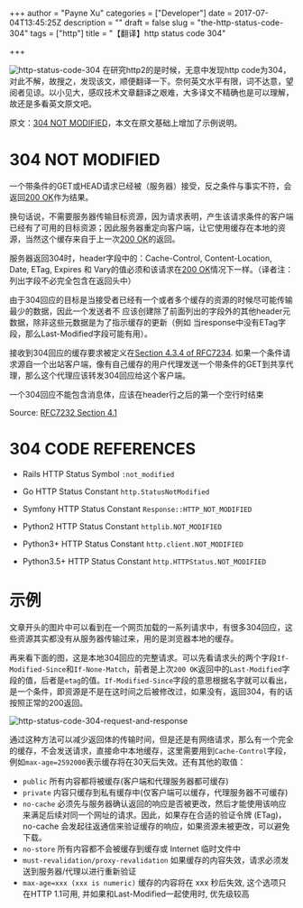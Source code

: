 +++
author = "Payne Xu"
categories = ["Developer"]
date = 2017-07-04T13:45:25Z
description = ""
draft = false
slug = "the-http-status-code-304"
tags = ["http"]
title = "【翻译】http status code 304"

+++




![http-status-code-304](https://fliaping-blog.oss-rg-china-mainland.aliyuncs.com/storage/blog/http-status-code-304.png)
在研究http2的是时候，无意中发现http code为304，对此不解，故搜之，发现该文，顺便翻译一下。奈何英文水平有限，词不达意，望阅者见谅。以小见大，感叹技术文章翻译之艰难，大多译文不精确也是可以理解，故还是多看英文原文吧。

原文：[304 NOT MODIFIED](https://httpstatuses.com/304)，本文在原文基础上增加了示例说明。


<!--more  -->

# 304 NOT MODIFIED
一个带条件的GET或HEAD请求已经被（服务器）接受，反之条件与事实不符，会返回[200 OK](https://httpstatuses.com/200)作为结果。

换句话说，不需要服务器传输目标资源，因为请求表明，产生该请求条件的客户端已经有了可用的目标资源；因此服务器重定向客户端，让它使用缓存在本地的资源，当然这个缓存来自于上一次[200 OK](https://httpstatuses.com/200)的返回。

服务器返回304时，header字段中的：Cache-Control, Content-Location, Date, ETag, Expires 和 Vary的值必须和该请求在[200 OK](https://httpstatuses.com/200)情况下一样。（译者注：列出字段不必完全包含在返回头中）

由于304回应的目标是当接受者已经有一个或者多个缓存的资源的时候尽可能传输最少的数据，因此一个发送者不
应该创建除了前面列出的字段外的其他header元数据，除非这些元数据是为了指示缓存的更新（例如 当response中没有ETag字段，那么Last-Modified字段可能有用）。

接收到304回应的缓存要求被定义在[Section 4.3.4 of RFC7234](http://tools.ietf.org/html/rfc7234#section-4.3.4). 如果一个条件请求源自一个出站客户端，像有自己缓存的用户代理发送一个带条件的GET到共享代理，那么这个代理应该转发304回应给这个客户端。

一个304回应不能包含消息体，应该在header行之后的第一个空行时结束


Source: [RFC7232 Section 4.1](http://tools.ietf.org/html/rfc7232#section-4.1)

# 304 CODE REFERENCES

* Rails HTTP Status Symbol `:not_modified`

* Go HTTP Status Constant `http.StatusNotModified`

* Symfony HTTP Status Constant `Response::HTTP_NOT_MODIFIED`

* Python2 HTTP Status Constant `httplib.NOT_MODIFIED`

* Python3+ HTTP Status Constant `http.client.NOT_MODIFIED`

* Python3.5+ HTTP Status Constant `http.HTTPStatus.NOT_MODIFIED`

# 示例
文章开头的图片中可以看到在一个网页加载的一系列请求中，有很多304回应，这些资源其实都没有从服务器传输过来，用的是浏览器本地的缓存。

再来看下面的图，这是本地304回应的完整请求。可以先看请求头的两个字段`If-Modified-Since`和`If-None-Match`，前者是上次`200 OK`返回中的`Last-Modified`字段的值，后者是`etag`的值。`If-Modified-Since`字段的意思根据名字就可以看出，是一个条件，即资源是不是在这时间之后被修改过，如果没有，返回304，有的话按照正常的200返回。

![http-status-code-304-request-and-response](https://fliaping-blog.oss-rg-china-mainland.aliyuncs.com/storage/blog/http-status-code-304-request-and-response.png)

通过这种方法可以减少返回体的传输时间，但是还是有网络请求，那么有一个完全的缓存，不会发送请求，直接命中本地缓存，这里需要用到`Cache-Control`字段，例如`max-age=2592000`表示缓存将在30天后失效。还有其他的取值：

* `public`  所有内容都将被缓存(客户端和代理服务器都可缓存)
* `private`  内容只缓存到私有缓存中(仅客户端可以缓存，代理服务器不可缓存)
* `no-cache`  必须先与服务器确认返回的响应是否被更改，然后才能使用该响应来满足后续对同一个网址的请求。因此，如果存在合适的验证令牌 (ETag)，no-cache 会发起往返通信来验证缓存的响应，如果资源未被更改，可以避免下载。
* `no-store`  所有内容都不会被缓存到缓存或 Internet 临时文件中
* `must-revalidation/proxy-revalidation`  如果缓存的内容失效，请求必须发送到服务器/代理以进行重新验证
* `max-age=xxx (xxx is numeric)`  缓存的内容将在 xxx 秒后失效, 这个选项只在HTTP 1.1可用, 并如果和Last-Modified一起使用时, 优先级较高
